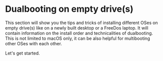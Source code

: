 # Dualbooting on empty drive(s)

This section will show you the tips and tricks of installing different OSes on empty drive(s) like on a newly built desktop or a FreeDos laptop. It will contain information on the install order and technicalities of dualbooting. This is not limited to macOS only, it can be also helpful for multibooting other OSes with each other.

Let's get started.